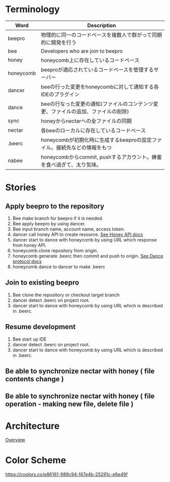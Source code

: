 # Terminology
|Word|Description|
|----|-----------|
|beepro|物理的に同一のコードベースを複数人で群がって同期的に開発を行う|
|bee| Developers who are join to beepro |
|honey|honeycomb上に存在しているコードベース|
|honeycomb|beeproが適応されているコードベースを管理するサーバー|
|dancer|beeの行った変更をhoneycombに対して通知する各IDEのプラグイン|
|dance|beeの行なった変更の通知(ファイルのコンテンツ変更、ファイルの追加、ファイルの削除)|
|sync|honeyからnectarへの全ファイルの同期|
|nectar|各beeのローカルに存在しているコードベース|
|.beerc|honeycombが初期化時に生成するbeeproの設定ファイル。接続先などの情報をもつ|
|nabee|honeycombからcommit, pushするアカウント。蜂蜜を食べ過ぎて、太り気味。|

# Stories
## Apply beepro to the repository
1. Bee make branch for beepro if it is needed.
2. Bee apply beepro by using dancer.
3. Bee input branch name, account name, access token.
4. dancer call honey API to create resource. [See Honey API docs](https://github.com/beepro/beepro-docs/blob/master/HONEY.md)
5. dancer start to dance with honeycomb by using URL which response from honey API.
6. honeycomb clone repository from origin.
7. honeycomb generate .beerc then commit and push to origin.
[See Dance protocol docs](https://github.com/beepro/beepro-docs/blob/master/DANCE_PROTOCOL.md)
8. honeycomb dance to dancer to make .beerc

## Join to existing beepro
1. Bee clone the repository or checkout target branch
2. dancer detect .beerc on project root.
3. dancer start to dance with honeycomb by using URL which is described in .beerc.

## Resume development
1. Bee start up IDE
2. dancer detect .beerc on project root.
3. dancer start to dance with honeycomb by using URL which is described in .beerc.



## Be able to synchronize nectar with honey ( file contents change )

## Be able to synchronize nectar with honey ( file operation - making new file, delete file )

# Architecture
[Overview](https://github.com/beepro/beepro-docs/blob/master/beepro-overview.pdf)

# Color Scheme
https://coolors.co/e86161-989c94-f47e4b-25291c-e6e49f
